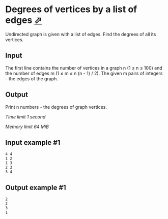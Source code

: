 # Degrees of vertices by a list of edges [⬀](https://www.e-olymp.com/en/problems/5074)

Undirected graph is given with a list of edges. Find the degrees of all its vertices.

## Input

The first line contains the number of vertices in a graph n (1 ≤ n ≤ 100) and the number of edges m (1 ≤ m ≤ n (n - 1) / 2). The given m pairs of integers - the edges of the graph.

## Output

Print n numbers - the degrees of graph vertices.

_Time limit 1 second_

_Memory limit 64 MiB_

## Input example #1
```
4 4
1 2
1 3
2 3
3 4
```

## Output example #1
```
2
2
3
1
```
